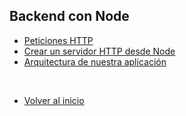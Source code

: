 ## Backend con Node

- [Peticiones HTTP](./Http.md)
- [Crear un servidor HTTP desde Node](./ServidorHttp.md)
- [Arquitectura de nuestra aplicación](./Arquitectura.md)




<br>

- [Volver al inicio](../../README.md)